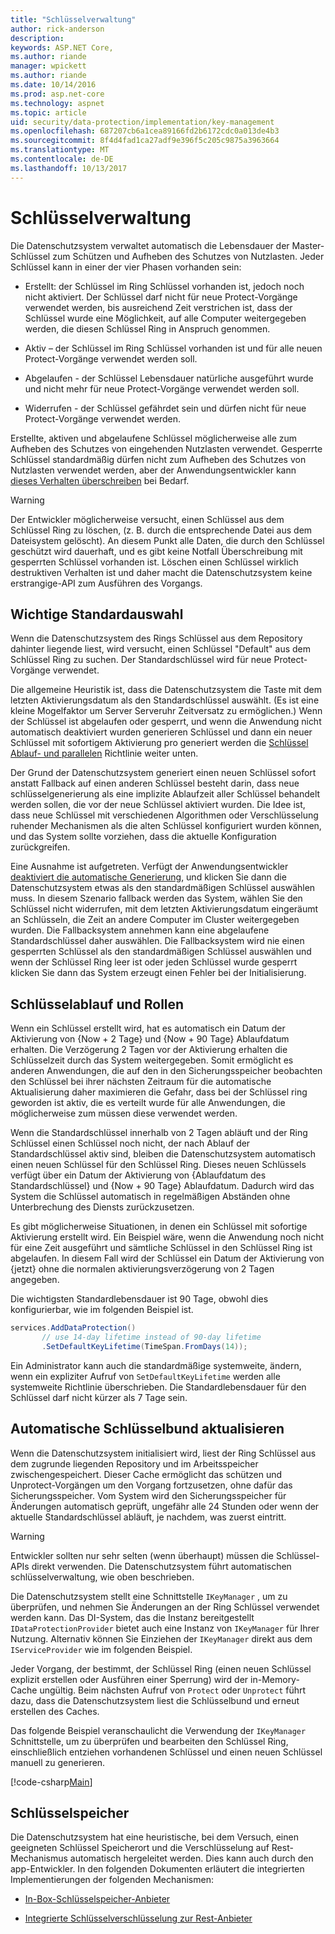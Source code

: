 ```yaml
---
title: "Schlüsselverwaltung"
author: rick-anderson
description: 
keywords: ASP.NET Core,
ms.author: riande
manager: wpickett
ms.author: riande
ms.date: 10/14/2016
ms.prod: asp.net-core
ms.technology: aspnet
ms.topic: article
uid: security/data-protection/implementation/key-management
ms.openlocfilehash: 687207cb6a1cea89166fd2b6172cdc0a013de4b3
ms.sourcegitcommit: 8f4d4fad1ca27adf9e396f5c205c9875a3963664
ms.translationtype: MT
ms.contentlocale: de-DE
ms.lasthandoff: 10/13/2017
---
```

# <a name="key-management"></a>Schlüsselverwaltung

<a name="data-protection-implementation-key-management"></a>

Die Datenschutzsystem verwaltet automatisch die Lebensdauer der Master-Schlüssel zum Schützen und Aufheben des Schutzes von Nutzlasten. Jeder Schlüssel kann in einer der vier Phasen vorhanden sein:

* Erstellt: der Schlüssel im Ring Schlüssel vorhanden ist, jedoch noch nicht aktiviert. Der Schlüssel darf nicht für neue Protect-Vorgänge verwendet werden, bis ausreichend Zeit verstrichen ist, dass der Schlüssel wurde eine Möglichkeit, auf alle Computer weitergegeben werden, die diesen Schlüssel Ring in Anspruch genommen.

* Aktiv – der Schlüssel im Ring Schlüssel vorhanden ist und für alle neuen Protect-Vorgänge verwendet werden soll.

* Abgelaufen - der Schlüssel Lebensdauer natürliche ausgeführt wurde und nicht mehr für neue Protect-Vorgänge verwendet werden soll.

* Widerrufen - der Schlüssel gefährdet sein und dürfen nicht für neue Protect-Vorgänge verwendet werden.

Erstellte, aktiven und abgelaufene Schlüssel möglicherweise alle zum Aufheben des Schutzes von eingehenden Nutzlasten verwendet. Gesperrte Schlüssel standardmäßig dürfen nicht zum Aufheben des Schutzes von Nutzlasten verwendet werden, aber der Anwendungsentwickler kann [dieses Verhalten überschreiben](../consumer-apis/dangerous-unprotect.md#data-protection-consumer-apis-dangerous-unprotect) bei Bedarf.

>[!WARNING]
> Der Entwickler möglicherweise versucht, einen Schlüssel aus dem Schlüssel Ring zu löschen, (z. B. durch die entsprechende Datei aus dem Dateisystem gelöscht). An diesem Punkt alle Daten, die durch den Schlüssel geschützt wird dauerhaft, und es gibt keine Notfall Überschreibung mit gesperrten Schlüssel vorhanden ist. Löschen einen Schlüssel wirklich destruktiven Verhalten ist und daher macht die Datenschutzsystem keine erstrangige-API zum Ausführen des Vorgangs.

## <a name="default-key-selection"></a>Wichtige Standardauswahl

Wenn die Datenschutzsystem des Rings Schlüssel aus dem Repository dahinter liegende liest, wird versucht, einen Schlüssel "Default" aus dem Schlüssel Ring zu suchen. Der Standardschlüssel wird für neue Protect-Vorgänge verwendet.

Die allgemeine Heuristik ist, dass die Datenschutzsystem die Taste mit dem letzten Aktivierungsdatum als den Standardschlüssel auswählt. (Es ist eine kleine Mogelfaktor um Server Serveruhr Zeitversatz zu ermöglichen.) Wenn der Schlüssel ist abgelaufen oder gesperrt, und wenn die Anwendung nicht automatisch deaktiviert wurden generieren Schlüssel und dann ein neuer Schlüssel mit sofortigem Aktivierung pro generiert werden die [Schlüssel Ablauf- und parallelen](xref:security/data-protection/implementation/key-management#data-protection-implementation-key-management-expiration) Richtlinie weiter unten.

Der Grund der Datenschutzsystem generiert einen neuen Schlüssel sofort anstatt Fallback auf einen anderen Schlüssel besteht darin, dass neue schlüsselgenerierung als eine implizite Ablaufzeit aller Schlüssel behandelt werden sollen, die vor der neue Schlüssel aktiviert wurden. Die Idee ist, dass neue Schlüssel mit verschiedenen Algorithmen oder Verschlüsselung ruhender Mechanismen als die alten Schlüssel konfiguriert wurden können, und das System sollte vorziehen, dass die aktuelle Konfiguration zurückgreifen.

Eine Ausnahme ist aufgetreten. Verfügt der Anwendungsentwickler [deaktiviert die automatische Generierung](xref:security/data-protection/configuration/overview#disableautomatickeygeneration), und klicken Sie dann die Datenschutzsystem etwas als den standardmäßigen Schlüssel auswählen muss. In diesem Szenario fallback werden das System, wählen Sie den Schlüssel nicht widerrufen, mit dem letzten Aktivierungsdatum eingeräumt an Schlüsseln, die Zeit an andere Computer im Cluster weitergegeben wurden. Die Fallbacksystem annehmen kann eine abgelaufene Standardschlüssel daher auswählen. Die Fallbacksystem wird nie einen gesperrten Schlüssel als den standardmäßigen Schlüssel auswählen und wenn der Schlüssel Ring leer ist oder jeden Schlüssel wurde gesperrt klicken Sie dann das System erzeugt einen Fehler bei der Initialisierung.

<a name="data-protection-implementation-key-management-expiration"></a>

## <a name="key-expiration-and-rolling"></a>Schlüsselablauf und Rollen

Wenn ein Schlüssel erstellt wird, hat es automatisch ein Datum der Aktivierung von {Now + 2 Tage} und {Now + 90 Tage} Ablaufdatum erhalten. Die Verzögerung 2 Tagen vor der Aktivierung erhalten die Schlüsselzeit durch das System weitergegeben. Somit ermöglicht es anderen Anwendungen, die auf den in den Sicherungsspeicher beobachten den Schlüssel bei ihrer nächsten Zeitraum für die automatische Aktualisierung daher maximieren die Gefahr, dass bei der Schlüssel ring geworden ist aktiv, die es verteilt wurde für alle Anwendungen, die möglicherweise zum müssen diese verwendet werden.

Wenn die Standardschlüssel innerhalb von 2 Tagen abläuft und der Ring Schlüssel einen Schlüssel noch nicht, der nach Ablauf der Standardschlüssel aktiv sind, bleiben die Datenschutzsystem automatisch einen neuen Schlüssel für den Schlüssel Ring. Dieses neuen Schlüssels verfügt über ein Datum der Aktivierung von {Ablaufdatum des Standardschlüssel} und {Now + 90 Tage} Ablaufdatum. Dadurch wird das System die Schlüssel automatisch in regelmäßigen Abständen ohne Unterbrechung des Diensts zurückzusetzen.

Es gibt möglicherweise Situationen, in denen ein Schlüssel mit sofortige Aktivierung erstellt wird. Ein Beispiel wäre, wenn die Anwendung noch nicht für eine Zeit ausgeführt und sämtliche Schlüssel in den Schlüssel Ring ist abgelaufen. In diesem Fall wird der Schlüssel ein Datum der Aktivierung von {jetzt} ohne die normalen aktivierungsverzögerung von 2 Tagen angegeben.

Die wichtigsten Standardlebensdauer ist 90 Tage, obwohl dies konfigurierbar, wie im folgenden Beispiel ist.

```csharp
services.AddDataProtection()
       // use 14-day lifetime instead of 90-day lifetime
       .SetDefaultKeyLifetime(TimeSpan.FromDays(14));
```

Ein Administrator kann auch die standardmäßige systemweite, ändern, wenn ein expliziter Aufruf von `SetDefaultKeyLifetime` werden alle systemweite Richtlinie überschrieben. Die Standardlebensdauer für den Schlüssel darf nicht kürzer als 7 Tage sein.

## <a name="automatic-key-ring-refresh"></a>Automatische Schlüsselbund aktualisieren

Wenn die Datenschutzsystem initialisiert wird, liest der Ring Schlüssel aus dem zugrunde liegenden Repository und im Arbeitsspeicher zwischengespeichert. Dieser Cache ermöglicht das schützen und Unprotect-Vorgängen um den Vorgang fortzusetzen, ohne dafür das Sicherungsspeicher. Vom System wird den Sicherungsspeicher für Änderungen automatisch geprüft, ungefähr alle 24 Stunden oder wenn der aktuelle Standardschlüssel abläuft, je nachdem, was zuerst eintritt.

>[!WARNING]
> Entwickler sollten nur sehr selten (wenn überhaupt) müssen die Schlüssel-APIs direkt verwenden. Die Datenschutzsystem führt automatischen schlüsselverwaltung, wie oben beschrieben.

Die Datenschutzsystem stellt eine Schnittstelle `IKeyManager` , um zu überprüfen, und nehmen Sie Änderungen an der Ring Schlüssel verwendet werden kann. Das DI-System, das die Instanz bereitgestellt `IDataProtectionProvider` bietet auch eine Instanz von `IKeyManager` für Ihrer Nutzung. Alternativ können Sie Einziehen der `IKeyManager` direkt aus dem `IServiceProvider` wie im folgenden Beispiel.

Jeder Vorgang, der bestimmt, der Schlüssel Ring (einen neuen Schlüssel explizit erstellen oder Ausführen einer Sperrung) wird der in-Memory-Cache ungültig. Beim nächsten Aufruf von `Protect` oder `Unprotect` führt dazu, dass die Datenschutzsystem liest die Schlüsselbund und erneut erstellen des Caches.

Das folgende Beispiel veranschaulicht die Verwendung der `IKeyManager` Schnittstelle, um zu überprüfen und bearbeiten den Schlüssel Ring, einschließlich entziehen vorhandenen Schlüssel und einen neuen Schlüssel manuell zu generieren.

[!code-csharp[Main](key-management/samples/key-management.cs)]

## <a name="key-storage"></a>Schlüsselspeicher

Die Datenschutzsystem hat eine heuristische, bei dem Versuch, einen geeigneten Schlüssel Speicherort und die Verschlüsselung auf Rest-Mechanismus automatisch hergeleitet werden. Dies kann auch durch den app-Entwickler. In den folgenden Dokumenten erläutert die integrierten Implementierungen der folgenden Mechanismen:

* [In-Box-Schlüsselspeicher-Anbieter](key-storage-providers.md#data-protection-implementation-key-storage-providers)

* [Integrierte Schlüsselverschlüsselung zur Rest-Anbieter](key-encryption-at-rest.md#data-protection-implementation-key-encryption-at-rest-providers)
